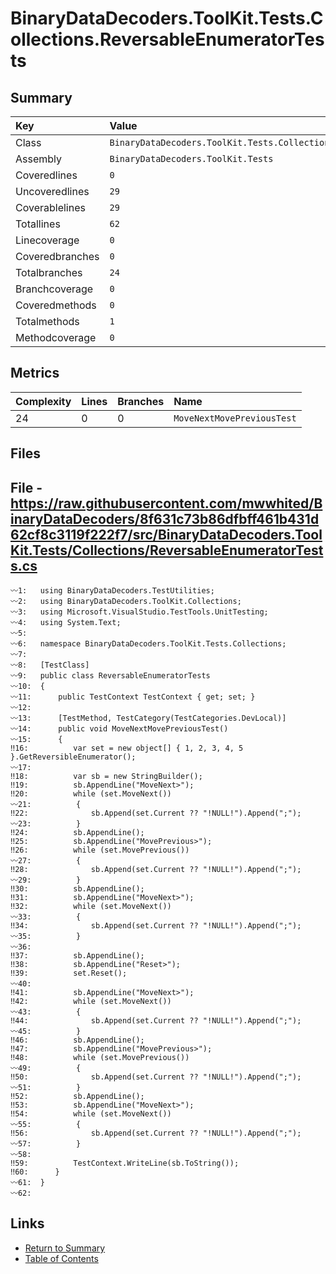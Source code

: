 ﻿# BinaryDataDecoders.ToolKit.Tests.Collections.ReversableEnumeratorTests

## Summary

| Key             | Value                                                                    |
| :-------------- | :----------------------------------------------------------------------- |
| Class           | `BinaryDataDecoders.ToolKit.Tests.Collections.ReversableEnumeratorTests` |
| Assembly        | `BinaryDataDecoders.ToolKit.Tests`                                       |
| Coveredlines    | `0`                                                                      |
| Uncoveredlines  | `29`                                                                     |
| Coverablelines  | `29`                                                                     |
| Totallines      | `62`                                                                     |
| Linecoverage    | `0`                                                                      |
| Coveredbranches | `0`                                                                      |
| Totalbranches   | `24`                                                                     |
| Branchcoverage  | `0`                                                                      |
| Coveredmethods  | `0`                                                                      |
| Totalmethods    | `1`                                                                      |
| Methodcoverage  | `0`                                                                      |

## Metrics

| Complexity | Lines | Branches | Name                       |
| :--------- | :---- | :------- | :------------------------- |
| 24         | 0     | 0        | `MoveNextMovePreviousTest` |

## Files

## File - https://raw.githubusercontent.com/mwwhited/BinaryDataDecoders/8f631c73b86dfbff461b431d62cf8c3119f222f7/src/BinaryDataDecoders.ToolKit.Tests/Collections/ReversableEnumeratorTests.cs

```CSharp
〰1:   using BinaryDataDecoders.TestUtilities;
〰2:   using BinaryDataDecoders.ToolKit.Collections;
〰3:   using Microsoft.VisualStudio.TestTools.UnitTesting;
〰4:   using System.Text;
〰5:   
〰6:   namespace BinaryDataDecoders.ToolKit.Tests.Collections;
〰7:   
〰8:   [TestClass]
〰9:   public class ReversableEnumeratorTests
〰10:  {
〰11:      public TestContext TestContext { get; set; }
〰12:  
〰13:      [TestMethod, TestCategory(TestCategories.DevLocal)]
〰14:      public void MoveNextMovePreviousTest()
〰15:      {
‼16:          var set = new object[] { 1, 2, 3, 4, 5 }.GetReversibleEnumerator();
〰17:  
‼18:          var sb = new StringBuilder();
‼19:          sb.AppendLine("MoveNext>");
‼20:          while (set.MoveNext())
〰21:          {
‼22:              sb.Append(set.Current ?? "!NULL!").Append(";");
〰23:          }
‼24:          sb.AppendLine();
‼25:          sb.AppendLine("MovePrevious>");
‼26:          while (set.MovePrevious())
〰27:          {
‼28:              sb.Append(set.Current ?? "!NULL!").Append(";");
〰29:          }
‼30:          sb.AppendLine();
‼31:          sb.AppendLine("MoveNext>");
‼32:          while (set.MoveNext())
〰33:          {
‼34:              sb.Append(set.Current ?? "!NULL!").Append(";");
〰35:          }
〰36:  
‼37:          sb.AppendLine();
‼38:          sb.AppendLine("Reset>");
‼39:          set.Reset();
〰40:  
‼41:          sb.AppendLine("MoveNext>");
‼42:          while (set.MoveNext())
〰43:          {
‼44:              sb.Append(set.Current ?? "!NULL!").Append(";");
〰45:          }
‼46:          sb.AppendLine();
‼47:          sb.AppendLine("MovePrevious>");
‼48:          while (set.MovePrevious())
〰49:          {
‼50:              sb.Append(set.Current ?? "!NULL!").Append(";");
〰51:          }
‼52:          sb.AppendLine();
‼53:          sb.AppendLine("MoveNext>");
‼54:          while (set.MoveNext())
〰55:          {
‼56:              sb.Append(set.Current ?? "!NULL!").Append(";");
〰57:          }
〰58:  
‼59:          TestContext.WriteLine(sb.ToString());
‼60:      }
〰61:  }
〰62:  
```

## Links

* [Return to Summary](Summary.md)
* [Table of Contents](../TOC.md)

